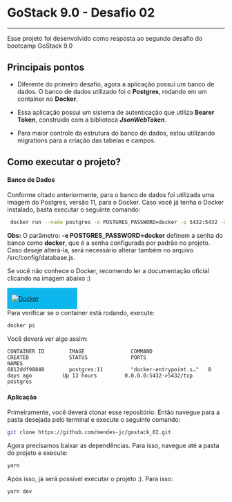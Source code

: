 # GoStack 9.0 - Desafio 02
***
Esse projeto foi desenvolvido como resposta ao segundo desafio do bootcamp GoStack 9.0

## Principais pontos

- Diferente do primeiro desafio, agora a aplicação possui um banco de dados. O banco de dados utilizado foi o **Postgres**, rodando em um container no **Docker**.

- Essa aplicação possui um sistema de autenticação que utiliza **Bearer Token**, construído com a biblioteca _**JsonWebToken**_.

- Para maior controle da estrutura do banco de dados, estou utilizando migrations para a criação das tabelas e campos.

## Como executar o projeto?

#### Banco de Dados
Conforme citado anteriormente, para o banco de dados foi utilizada uma imagem do Postgres, versão 11, para o Docker. Caso você já tenha o Docker instalado, basta executar o seguinte comando:
```bash
 docker run --name postgres -e POSTGRES_PASSWORD=docker -p 5432:5432 -d postgres:11
```
**Obs:** O parâmetro: **-e POSTGRES_PASSWORD=docker** definem a senha do banco como **docker**, que é a senha configurada por padrão no projeto.
Caso deseje alterá-la, será necessário alterar também no arquivo /src/config/database.js.

Se você não conhece o Docker, recomendo ler a documentação oficial clicando na imagem abaixo :)

<div style="background-color:#0db7ed;width:150px;padding:2;padding-left:10px">

[![Docker](https://docs.docker.com/images/docker-docs-logo.svg)](https://docs.docker.com/)

</div>
Para verificar se o container está rodando, execute:

```bash
docker ps
```

Você deverá ver algo assim:

    CONTAINER ID        IMAGE               COMMAND                  CREATED             STATUS              PORTS                      NAMES
    6812ddf98848        postgres:11         "docker-entrypoint.s…"   8 days ago          Up 13 hours         0.0.0.0:5432->5432/tcp     postgres

#### Aplicação

Primeiramente, você deverá clonar esse repositório. Então navegue para a pasta desejada pelo terminal e execute o seguinte comando:

```bash
git clone https://github.com/mendes-jc/gostack_02.git
```

Agora precisamos baixar as dependências. Para isso, navegue até a pasta do projeto e execute:

```bash
yarn
```

Após isso, já será possível executar o projeto :). Para isso:

```bash
yarn dev
```

